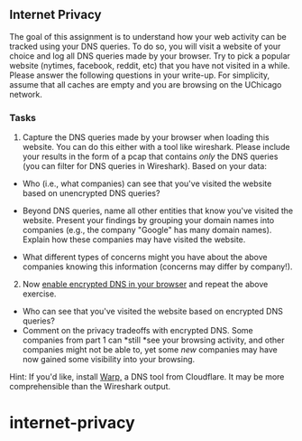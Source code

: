 ## Internet Privacy

The goal of this assignment is to understand how your web activity can
be tracked using your DNS queries. To do so, you will visit a website of
your choice and log all DNS queries made by your browser. Try to pick a
popular website (nytimes, facebook, reddit, etc) that you have not
visited in a while. Please answer the following questions in your
write-up. For simplicity, assume that all caches are empty and you are
browsing on the UChicago network. 

### Tasks

1. Capture the DNS queries made by your browser when loading this
website. You can do this either with a tool like wireshark. Please
include your results in the form of a pcap that contains *only* the DNS
queries (you can filter for DNS queries in Wireshark). Based on your
data:

-   Who (i.e., what companies) can see that you\'ve visited the website
    based on unencrypted DNS queries? 

-   Beyond DNS queries, name all other entities that know you\'ve
    visited the website. Present your findings by grouping your domain
    names into companies (e.g., the company \"Google\" has many domain
    names). Explain how these companies may have visited the website.

-   What different types of concerns might you have about the above
    companies knowing this information (concerns may differ by
    company!).

2. Now [enable encrypted DNS in your browser](https://developers.cloudflare.com/1.1.1.1/encrypted-dns/dns-over-https/encrypted-dns-browsers)
and repeat the above exercise.

-   Who can see that you\'ve visited the website based on encrypted DNS
    queries?
-   Comment on the privacy tradeoffs with encrypted DNS. Some companies
    from part 1 can *still *see your browsing activity, and other
    companies might not be able to, yet some *new* companies may have
    now gained some visibility into your browsing.

Hint: If you\'d like, install [Warp,](https://1.1.1.1/)
a DNS tool from Cloudflare. It may be more
comprehensible than the Wireshark output. 
# internet-privacy
